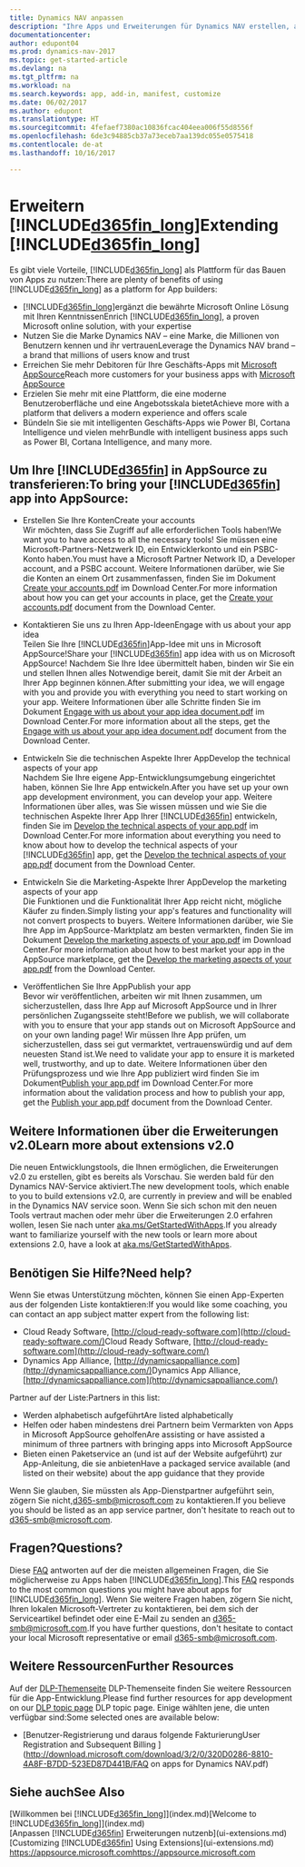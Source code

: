```yaml
---
title: Dynamics NAV anpassen
description: "Ihre Apps und Erweiterungen für Dynamics NAV erstellen, anzeigen und fördern"
documentationcenter: 
author: edupont04
ms.prod: dynamics-nav-2017
ms.topic: get-started-article
ms.devlang: na
ms.tgt_pltfrm: na
ms.workload: na
ms.search.keywords: app, add-in, manifest, customize
ms.date: 06/02/2017
ms.author: edupont
ms.translationtype: HT
ms.sourcegitcommit: 4fefaef7380ac10836fcac404eea006f55d8556f
ms.openlocfilehash: 6de3c94885cb37a73eceb7aa139dc055e0575418
ms.contentlocale: de-at
ms.lasthandoff: 10/16/2017

---
```

# <a name="extending-included365finlongincludesd365finlongmdmd"></a><span data-ttu-id="29469-103">Erweitern [!INCLUDE[d365fin_long](includes/d365fin_long_md.md)]</span><span class="sxs-lookup"><span data-stu-id="29469-103">Extending [!INCLUDE[d365fin_long](includes/d365fin_long_md.md)]</span></span>
<span data-ttu-id="29469-104">Es gibt viele Vorteile, [!INCLUDE[d365fin_long](includes/d365fin_long_md.md)] als Plattform für das Bauen von Apps zu nutzen:</span><span class="sxs-lookup"><span data-stu-id="29469-104">There are plenty of benefits of using [!INCLUDE[d365fin_long](includes/d365fin_long_md.md)] as a platform for App builders:</span></span>

* <span data-ttu-id="29469-105">[!INCLUDE[d365fin_long](includes/d365fin_long_md.md)]ergänzt die bewährte Microsoft Online Lösung mit Ihren Kenntnissen</span><span class="sxs-lookup"><span data-stu-id="29469-105">Enrich [!INCLUDE[d365fin_long](includes/d365fin_long_md.md)], a proven Microsoft online solution, with your expertise</span></span>  
* <span data-ttu-id="29469-106">Nutzen Sie die Marke Dynamics NAV – eine Marke, die Millionen von Benutzern kennen und ihr vertrauen</span><span class="sxs-lookup"><span data-stu-id="29469-106">Leverage the Dynamics NAV brand – a brand that millions of users know and trust</span></span>  
* <span data-ttu-id="29469-107">Erreichen Sie mehr Debitoren für Ihre Geschäfts-Apps mit [Microsoft AppSource](https://appsource.microsoft.com/)</span><span class="sxs-lookup"><span data-stu-id="29469-107">Reach more customers for your business apps with [Microsoft AppSource](https://appsource.microsoft.com/)</span></span>  
* <span data-ttu-id="29469-108">Erzielen Sie mehr mit eine Plattform, die eine moderne Benutzeroberfläche und eine Angebotsskala bietet</span><span class="sxs-lookup"><span data-stu-id="29469-108">Achieve more with a platform that delivers a modern experience and offers scale</span></span>  
* <span data-ttu-id="29469-109">Bündeln Sie sie mit intelligenten Geschäfts-Apps wie Power BI, Cortana Intelligence und vielen mehr</span><span class="sxs-lookup"><span data-stu-id="29469-109">Bundle with intelligent business apps such as Power BI, Cortana Intelligence, and many more.</span></span>  

## <a name="to-bring-your-included365finincludesd365finmdmd-app-into-appsource"></a><span data-ttu-id="29469-110">Um Ihre [!INCLUDE[d365fin](includes/d365fin_md.md)] in AppSource zu transferieren:</span><span class="sxs-lookup"><span data-stu-id="29469-110">To bring your [!INCLUDE[d365fin](includes/d365fin_md.md)] app into AppSource:</span></span>
+ <span data-ttu-id="29469-111">Erstellen Sie Ihre Konten</span><span class="sxs-lookup"><span data-stu-id="29469-111">Create your accounts</span></span>  
<span data-ttu-id="29469-112">Wir möchten, dass Sie Zugriff auf alle erforderlichen Tools haben!</span><span class="sxs-lookup"><span data-stu-id="29469-112">We want you to have access to all the necessary tools!</span></span> <span data-ttu-id="29469-113">Sie müssen eine Microsoft-Partners-Netzwerk ID, ein Entwicklerkonto und ein PSBC-Konto haben.</span><span class="sxs-lookup"><span data-stu-id="29469-113">You must have a Microsoft Partner Network ID, a Developer account, and a PSBC account.</span></span>
<span data-ttu-id="29469-114">Weitere Informationen darüber, wie Sie die Konten an einem Ort zusammenfassen, finden Sie im Dokument [Create your accounts.pdf](https://go.microsoft.com/fwlink/?linkid=841514) im Download Center.</span><span class="sxs-lookup"><span data-stu-id="29469-114">For more information about how you can get your accounts in place, get the [Create your accounts.pdf](https://go.microsoft.com/fwlink/?linkid=841514) document from the Download Center.</span></span>

+ <span data-ttu-id="29469-115">Kontaktieren Sie uns zu Ihren App-Ideen</span><span class="sxs-lookup"><span data-stu-id="29469-115">Engage with us about your app idea</span></span>  
<span data-ttu-id="29469-116">Teilen Sie Ihre [!INCLUDE[d365fin](includes/d365fin_md.md)]App-Idee mit uns in Microsoft AppSource!</span><span class="sxs-lookup"><span data-stu-id="29469-116">Share your [!INCLUDE[d365fin](includes/d365fin_md.md)] app idea with us on Microsoft AppSource!</span></span> <span data-ttu-id="29469-117">Nachdem Sie Ihre Idee übermittelt haben, binden wir Sie ein und stellen Ihnen alles Notwendige bereit, damit Sie mit der Arbeit an Ihrer App beginnen können.</span><span class="sxs-lookup"><span data-stu-id="29469-117">After submitting your idea, we will engage with you and provide you with everything you need to start working on your app.</span></span>
<span data-ttu-id="29469-118">Weitere Informationen über alle Schritte finden Sie im Dokument [Engage with us about your app idea document.pdf](https://go.microsoft.com/fwlink/?linkid=841515) im Download Center.</span><span class="sxs-lookup"><span data-stu-id="29469-118">For more information about all the steps, get the [Engage with us about your app idea document.pdf](https://go.microsoft.com/fwlink/?linkid=841515) document from the Download Center.</span></span>

+ <span data-ttu-id="29469-119">Entwickeln Sie die technischen Aspekte Ihrer App</span><span class="sxs-lookup"><span data-stu-id="29469-119">Develop the technical aspects of your app</span></span>    
<span data-ttu-id="29469-120">Nachdem Sie Ihre eigene App-Entwicklungsumgebung eingerichtet haben, können Sie Ihre App entwickeln.</span><span class="sxs-lookup"><span data-stu-id="29469-120">After you have set up your own app development environment, you can develop your app.</span></span>
<span data-ttu-id="29469-121">Weitere Informationen über alles, was Sie wissen müssen und wie Sie die technischen Aspekte Ihrer App Ihrer [!INCLUDE[d365fin](includes/d365fin_md.md)] entwickeln, finden Sie im [Develop the technical aspects of your app.pdf](https://go.microsoft.com/fwlink/?linkid=841516) im Download Center.</span><span class="sxs-lookup"><span data-stu-id="29469-121">For more information about everything you need to know about how to develop the technical aspects of your [!INCLUDE[d365fin](includes/d365fin_md.md)] app, get the [Develop the technical aspects of your app.pdf](https://go.microsoft.com/fwlink/?linkid=841516) document from the Download Center.</span></span>

+ <span data-ttu-id="29469-122">Entwickeln Sie die Marketing-Aspekte Ihrer App</span><span class="sxs-lookup"><span data-stu-id="29469-122">Develop the marketing aspects of your app</span></span>  
<span data-ttu-id="29469-123">Die Funktionen und die Funktionalität Ihrer App reicht nicht, mögliche Käufer zu finden.</span><span class="sxs-lookup"><span data-stu-id="29469-123">Simply listing your app's features and functionality will not convert prospects to buyers.</span></span> <span data-ttu-id="29469-124">Weitere Informationen darüber, wie Sie Ihre App im AppSource-Marktplatz am besten vermarkten, finden Sie im Dokument [Develop the marketing aspects of your app.pdf](https://go.microsoft.com/fwlink/?linkid=841518) im Download Center.</span><span class="sxs-lookup"><span data-stu-id="29469-124">For more information about how to best market your app in the AppSource marketplace, get the [Develop the marketing aspects of your app.pdf](https://go.microsoft.com/fwlink/?linkid=841518) from the Download Center.</span></span>

+ <span data-ttu-id="29469-125">Veröffentlichen Sie Ihre App</span><span class="sxs-lookup"><span data-stu-id="29469-125">Publish your app</span></span>  
<span data-ttu-id="29469-126">Bevor wir veröffentlichen, arbeiten wir mit Ihnen zusammen, um sicherzustellen, dass Ihre App auf Microsoft AppSource und in Ihrer persönlichen Zugangsseite steht!</span><span class="sxs-lookup"><span data-stu-id="29469-126">Before we publish, we will collaborate with you to ensure that your app stands out on Microsoft AppSource and on your own landing page!</span></span> <span data-ttu-id="29469-127">Wir müssen Ihre App prüfen, um sicherzustellen, dass sei gut vermarktet, vertrauenswürdig und auf dem neuesten Stand ist.</span><span class="sxs-lookup"><span data-stu-id="29469-127">We need to validate your app to ensure it is marketed well, trustworthy, and up to date.</span></span>
<span data-ttu-id="29469-128">Weitere Informationen über den Prüfungsprozess und wie Ihre App publiziert wird finden Sie im Dokument[Publish your app.pdf](https://go.microsoft.com/fwlink/?linkid=841517) im Download Center.</span><span class="sxs-lookup"><span data-stu-id="29469-128">For more information about the validation process and how to publish your app, get the [Publish your app.pdf](https://go.microsoft.com/fwlink/?linkid=841517) document from the Download Center.</span></span>

## <a name="learn-more-about-extensions-v20"></a><span data-ttu-id="29469-129">Weitere Informationen über die Erweiterungen v2.0</span><span class="sxs-lookup"><span data-stu-id="29469-129">Learn more about extensions v2.0</span></span>
<span data-ttu-id="29469-130">Die neuen Entwicklungstools, die Ihnen ermöglichen, die Erweiterungen v2.0 zu erstellen, gibt es bereits als Vorschau. Sie werden bald für den Dynamics NAV-Service aktiviert.</span><span class="sxs-lookup"><span data-stu-id="29469-130">The new development tools, which enable to you to build extensions v2.0, are currently in preview and will be enabled in the Dynamics NAV service soon.</span></span> <span data-ttu-id="29469-131">Wenn Sie sich schon mit den neuen Tools vertraut machen oder mehr über die Erweiterungen 2.0 erfahren wollen, lesen Sie nach unter [aka.ms/GetStartedWithApps](http://aka.ms/GetStartedWithApps).</span><span class="sxs-lookup"><span data-stu-id="29469-131">If you already want to familiarize yourself with the new tools or learn more about extensions 2.0, have a look at [aka.ms/GetStartedWithApps](http://aka.ms/GetStartedWithApps).</span></span>  

## <a name="need-help"></a><span data-ttu-id="29469-132">Benötigen Sie Hilfe?</span><span class="sxs-lookup"><span data-stu-id="29469-132">Need help?</span></span>
<span data-ttu-id="29469-133">Wenn Sie etwas Unterstützung möchten, können Sie einen App-Experten aus der folgenden Liste kontaktieren:</span><span class="sxs-lookup"><span data-stu-id="29469-133">If you would like some coaching, you can contact an app subject matter expert from the following list:</span></span>

* <span data-ttu-id="29469-134">Cloud Ready Software, [http://cloud-ready-software.com](http://cloud-ready-software.com/)</span><span class="sxs-lookup"><span data-stu-id="29469-134">Cloud Ready Software, [http://cloud-ready-software.com](http://cloud-ready-software.com/)</span></span>  
* <span data-ttu-id="29469-135">Dynamics App Alliance, [http://dynamicsappalliance.com](http://dynamicsappalliance.com/)</span><span class="sxs-lookup"><span data-stu-id="29469-135">Dynamics App Alliance, [http://dynamicsappalliance.com](http://dynamicsappalliance.com/)</span></span>

<span data-ttu-id="29469-136">Partner auf der Liste:</span><span class="sxs-lookup"><span data-stu-id="29469-136">Partners in this list:</span></span>

* <span data-ttu-id="29469-137">Werden alphabetisch aufgeführt</span><span class="sxs-lookup"><span data-stu-id="29469-137">Are listed alphabetically</span></span>  
* <span data-ttu-id="29469-138">Helfen oder haben mindestens drei Partnern beim Vermarkten von Apps in Microsoft AppSource geholfen</span><span class="sxs-lookup"><span data-stu-id="29469-138">Are assisting or have assisted a minimum of three partners with bringing apps into Microsoft AppSource</span></span>  
* <span data-ttu-id="29469-139">Bieten einen Paketservice an (und ist auf der Website aufgeführt) zur App-Anleitung, die sie anbieten</span><span class="sxs-lookup"><span data-stu-id="29469-139">Have a packaged service available (and listed on their website) about the app guidance that they provide</span></span>  

<span data-ttu-id="29469-140">Wenn Sie glauben, Sie müssten als App-Dienstpartner aufgeführt sein, zögern Sie nicht,[d365-smb@microsoft.com](mailto:d365-smb@microsoft.com) zu kontaktieren.</span><span class="sxs-lookup"><span data-stu-id="29469-140">If you believe you should be listed as an app service partner, don't hesitate to reach out to [d365-smb@microsoft.com](mailto:d365-smb@microsoft.com).</span></span>

## <a name="questions"></a><span data-ttu-id="29469-141">Fragen?</span><span class="sxs-lookup"><span data-stu-id="29469-141">Questions?</span></span>
<span data-ttu-id="29469-142">Diese [FAQ](https://go.microsoft.com/fwlink/?linkid=841520) antworten auf der die meisten allgemeinen Fragen, die Sie möglicherweise zu Apps haben [!INCLUDE[d365fin_long](includes/d365fin_long_md.md)].</span><span class="sxs-lookup"><span data-stu-id="29469-142">This [FAQ](https://go.microsoft.com/fwlink/?linkid=841520) responds to the most common questions you might have about apps for [!INCLUDE[d365fin_long](includes/d365fin_long_md.md)].</span></span> <span data-ttu-id="29469-143">Wenn Sie weitere Fragen haben, zögern Sie nicht, Ihren lokalen Microsoft-Vertreter zu kontaktieren, bei dem sich der Serviceartikel befindet oder eine E-Mail zu senden an [d365-smb@microsoft.com](mailto:d365-smb@microsoft.com).</span><span class="sxs-lookup"><span data-stu-id="29469-143">If you have further questions, don't hesitate to contact your local Microsoft representative or email [d365-smb@microsoft.com](mailto:d365-smb@microsoft.com).</span></span>

## <a name="further-resources"></a><span data-ttu-id="29469-144">Weitere Ressourcen</span><span class="sxs-lookup"><span data-stu-id="29469-144">Further Resources</span></span>
<span data-ttu-id="29469-145">Auf der [DLP-Themenseite](https://mbspartner.microsoft.com/BFI/Topic/76) DLP-Themenseite finden Sie weitere Ressourcen für die App-Entwicklung.</span><span class="sxs-lookup"><span data-stu-id="29469-145">Please find further resources for app development on our [DLP topic page](https://mbspartner.microsoft.com/BFI/Topic/76) DLP topic page.</span></span> <span data-ttu-id="29469-146">Einige wählten jene, die unten verfügbar sind:</span><span class="sxs-lookup"><span data-stu-id="29469-146">Some selected ones are available below:</span></span>
-   [<span data-ttu-id="29469-147">Benutzer-Registrierung und daraus folgende Fakturierung</span><span class="sxs-lookup"><span data-stu-id="29469-147">User Registration and Subsequent Billing </span></span>](http://download.microsoft.com/download/3/2/0/320D0286-8810-4A8F-B7DD-523ED87D441B/FAQ on apps for Dynamics NAV.pdf)



## <a name="see-also"></a><span data-ttu-id="29469-148">Siehe auch</span><span class="sxs-lookup"><span data-stu-id="29469-148">See Also</span></span>
<span data-ttu-id="29469-149">[Willkommen bei [!INCLUDE[d365fin_long](includes/d365fin_long_md.md)]](index.md)</span><span class="sxs-lookup"><span data-stu-id="29469-149">[Welcome to [!INCLUDE[d365fin_long](includes/d365fin_long_md.md)]](index.md)</span></span>  
<span data-ttu-id="29469-150">[Anpassen [!INCLUDE[d365fin](includes/d365fin_md.md)] Erweiterungen nutzenb](ui-extensions.md)</span><span class="sxs-lookup"><span data-stu-id="29469-150">[Customizing [!INCLUDE[d365fin](includes/d365fin_md.md)] Using Extensions](ui-extensions.md)</span></span>  
[<span data-ttu-id="29469-151">https://appsource.microsoft.com</span><span class="sxs-lookup"><span data-stu-id="29469-151">https://appsource.microsoft.com</span></span>](https://appsource.microsoft.com/en-us/marketplace/apps?product=dynamics-365-for-financials&page=1)

